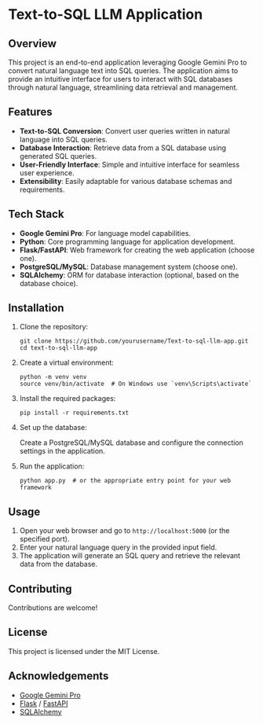 
<h1>Text-to-SQL LLM Application</h1>

<h2>Overview</h2>
<p>
    This project is an end-to-end application leveraging Google Gemini Pro to convert natural language text into SQL queries. The application aims to provide an intuitive interface for users to interact with SQL databases through natural language, streamlining data retrieval and management.
</p>

<h2>Features</h2>
<ul>
    <li><strong>Text-to-SQL Conversion</strong>: Convert user queries written in natural language into SQL queries.</li>
    <li><strong>Database Interaction</strong>: Retrieve data from a SQL database using generated SQL queries.</li>
    <li><strong>User-Friendly Interface</strong>: Simple and intuitive interface for seamless user experience.</li>
    <li><strong>Extensibility</strong>: Easily adaptable for various database schemas and requirements.</li>
</ul>

<h2>Tech Stack</h2>
<ul>
    <li><strong>Google Gemini Pro</strong>: For language model capabilities.</li>
    <li><strong>Python</strong>: Core programming language for application development.</li>
    <li><strong>Flask/FastAPI</strong>: Web framework for creating the web application (choose one).</li>
    <li><strong>PostgreSQL/MySQL</strong>: Database management system (choose one).</li>
    <li><strong>SQLAlchemy</strong>: ORM for database interaction (optional, based on the database choice).</li>
</ul>

<h2>Installation</h2>
<ol>
    <li>Clone the repository:
        <pre><code>git clone https://github.com/yourusername/Text-to-sql-llm-app.git
cd text-to-sql-llm-app</code></pre>
    </li>
    <li>Create a virtual environment:
        <pre><code>python -m venv venv
source venv/bin/activate  # On Windows use `venv\Scripts\activate`</code></pre>
    </li>
    <li>Install the required packages:
        <pre><code>pip install -r requirements.txt</code></pre>
    </li>
    <li>Set up the database:
        <p>Create a PostgreSQL/MySQL database and configure the connection settings in the application.</p>
    </li>
    <li>Run the application:
        <pre><code>python app.py  # or the appropriate entry point for your web framework</code></pre>
    </li>
</ol>

<h2>Usage</h2>
<ol>
    <li>Open your web browser and go to <code>http://localhost:5000</code> (or the specified port).</li>
    <li>Enter your natural language query in the provided input field.</li>
    <li>The application will generate an SQL query and retrieve the relevant data from the database.</li>
</ol>

<h2>Contributing</h2>
<p>
    Contributions are welcome! 
</p>

<h2>License</h2>
<p>
    This project is licensed under the MIT License.
</p>

<h2>Acknowledgements</h2>
<ul>
    <li><a href="https://cloud.google.com/gemini">Google Gemini Pro</a></li>
    <li><a href="https://flask.palletsprojects.com/">Flask</a> / <a href="https://fastapi.tiangolo.com/">FastAPI</a></li>
    <li><a href="https://www.sqlalchemy.org/">SQLAlchemy</a></li>
</ul>

</body>
</html>
